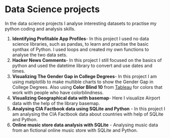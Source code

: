 # Data Science projects

In the data science projects I analyse interesting datasets to practise my python coding and analysis skills.

1. **Identifying Profitable App Profiles**- In this project I used no data science libraries, such as pandas, to learn and practise the basic synthax of Python. I used loops and created my own functions to analyse the two data sets. 
2. **Hacker News Comments**- In this project I still focused on the basics of python and used the datetime library to convert and use dates and times.
3. **Visualizing The Gender Gap in College Degrees**- In this project I am using matplotlib to make multible charts to show the Gender Gap in College Degrees. Also using **Color Blind 10** from [Tableau](http://tableaufriction.blogspot.com/2012/11/finally-you-can-use-tableau-data-colors.html) for colors that work with people who have colorblindness. 
4. **Visualizing Geographical data with basemap**- Here I visualize Airport data with the help of the library basemap.
5. **Analysing CIA Factbook data using SQLite and Python** - In this project I am analysing the CIA Factbook data about countries with help of SQLite and Python.
6. **Online music store data analysis with SQLite** - Analysing music data from an fictional online music store with SQLite and Python. 


